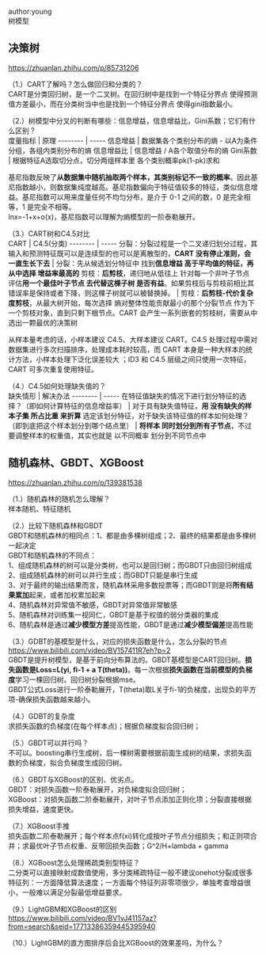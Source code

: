 
author:young<br>
树模型<br>

## 决策树
https://zhuanlan.zhihu.com/p/85731206<br>

（1.）CART了解吗？怎么做回归和分类的？<br>
CART是分类回归树，是一个二叉树。在回归树中是找到一个特征分界点 使得预测值方差最小，而在分类树当中也是找到一个特征分界点 使得gini指数最小。<br>

（2.）树模型中分叉的判断有哪些：信息增益，信息增益比，Gini系数；它们有什么区别？<br>
度量指标     | 原理
-------- | -----
信息增益  | 数据集各个类别分布的熵 - 以A为条件分组，各组内类别分布的熵
信息增益比  | 信息增益 / A各个取值分布的熵
Gini系数  | 根据特征A选取切分点，切分两组样本里 各个类别概率pk(1-pk)求和

基尼指数反映了**从数据集中随机抽取两个样本，其类别标记不一致的概率**。因此基尼指数越小，则数据集纯度越高。基尼指数偏向于特征值较多的特征，类似信息增益。基尼指数可以用来度量任何不均匀分布，是介于 0-1 之间的数，0 是完全相等，1 是完全不相等。<br>
lnx=-1+x+o(x)，基尼指数可以理解为熵模型的一阶泰勒展开。<br>


（3.）CART树和C4.5对比<br>
CART     | C4.5(分类)
-------- | -----
分裂：分裂过程是一个二叉递归划分过程，其输入和预测特征既可以是连续型的也可以是离散型的，**CART 没有停止准则，会一直生长下去**  | 分裂：先从候选划分特征中 找到**信息增益 高于平均值的特征，再从中选择 增益率最高的**
剪枝：**后剪枝**，递归地从低往上 针对每一个非叶子节点 评估**用一个最佳叶子节点 去代替这棵子树 是否有益**。如果剪枝后与剪枝前相比其错误率是保持或者下降，则这棵子树就可以被替换掉。  | 剪枝：**后剪枝-代价复杂度剪枝**，从最大树开始，每次选择 熵对整体性能贡献最小的那个分裂节点 作为下一个剪枝对象，直到只剩下根节点。CART 会产生一系列嵌套的剪枝树，需要从中选出一颗最优的决策树

从样本量考虑的话，小样本建议 C4.5、大样本建议 CART。C4.5 处理过程中需对数据集进行多次扫描排序，处理成本耗时较高，而 CART 本身是一种大样本的统计方法，小样本处理下泛化误差较大 ；ID3 和 C4.5 层级之间只使用一次特征，CART 可多次重复使用特征。<br>


（4.）C4.5如何处理缺失值的？<br>
缺失情形     | 解决办法
-------- | -----
在特征值缺失的情况下进行划分特征的选择？（即如何计算特征的信息增益率）  | 对于具有缺失值特征，**用 没有缺失的样本子集 所占比重 来折算**
选定该划分特征，对于缺失该特征值的样本如何处理？（即到底把这个样本划分到哪个结点里）  | **将样本 同时划分到所有子节点**，不过要调整样本的权重值，其实也就是 以不同概率 划分到不同节点中


## 随机森林、GBDT、XGBoost
https://zhuanlan.zhihu.com/p/139381538<br>

（1.）随机森林的随机怎么理解？<br>
样本随机、特征随机<br>

（2.）比较下随机森林和GBDT<br>
GBDT和随机森林的相同点：1、都是由多棵树组成；2、最终的结果都是由多棵树一起决定<br>
GBDT和随机森林的不同点：<br>
1、组成随机森林的树可以是分类树，也可以是回归树；而GBDT只由回归树组成<br>
2、组成随机森林的树可以并行生成；而GBDT只能是串行生成<br>
3、对于最终的输出结果而言，随机森林采用多数投票等；而GBDT则是将**所有结果累加**起来，或者加权累加起来<br>
4、随机森林对异常值不敏感，GBDT对异常值非常敏感<br>
5、随机森林对训练集一视同仁，GBDT是基于权值的弱分类器的集成<br>
6、随机森林是通过**减少模型方差**提高性能，GBDT是通过**减少模型偏差**提高性能<br>

（3.）GDBT的基模型是什么，对应的损失函数是什么，怎么分裂的节点<br>
https://www.bilibili.com/video/BV157411R7eh?p=2<br>
GBDT是提升树模型，是基于前向分布算法的。GBDT基模型是CART回归树。**损失函数是Loss=L(yi, fi-1 + a T(theta))**。每一次根据**损失函数在当前模型的负梯度**学习一棵回归树。回归树分裂根据mse。<br>
GBDT公式Loss进行一阶泰勒展开，T(theta)取L关于fi-1的负梯度，出现负的平方项-确保损失函数越来越小。<br>

（4.）GDBT的复杂度<br>
求损失函数的负梯度(在每个样本点)；根据负梯度拟合回归树；

（5.）GBDT可以并行吗？<br>
不可以。boosting串行生成树，后一棵树需要根据前面生成树的结果，求损失函数的负梯度，拟合负梯度生成回归树。<br>

（6.）GBDT与XGBoost的区别、优劣点。<br>
GBDT：对损失函数一阶泰勒展开，对负梯度拟合回归树；<br>
XGBoost：对损失函数二阶泰勒展开，对叶子节点添加正则化项；分裂直接根据损失增益，速度更快。<br>

（7.）XGBoost手推<br>
损失函数二阶泰勒展开；每个样本点f(xi)转化成按叶子节点分组损失；和正则项合并；求最优叶子节点权重、反带回损失函数；G^2/H+lambda + gamma<br>

（8.）XGBoost怎么处理稀疏类别型特征？<br>
二分类可以直接映射成数值使用，多分类稀疏特征一般不建议onehot分裂成很多特征列：一方面降低算法速度；一方面每个特征列非零项很少，单独考查增益很小，一般难以满足分裂最低增益要求。<br>


（9.）LightGBM和XGBoost的区别<br>
https://www.bilibili.com/video/BV1vJ41157az?from=search&seid=17713386359445395940<br>


（10.）LightGBM的直方图排序后会比XGBoost的效果差吗，为什么？<br>









